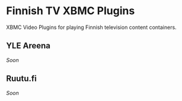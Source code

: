 Finnish TV XBMC Plugins
===============

XBMC Video Plugins for playing Finnish television content containers.

## YLE Areena ##
*Soon*

## Ruutu.fi ##
*Soon*

